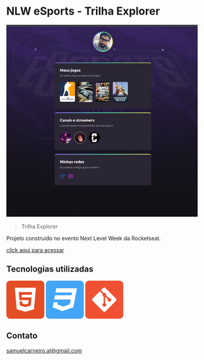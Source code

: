 # NLW eSports - Trilha Explorer

![preview](./.github/preview.png)

> Trilha Explorer

Projeto construído no evento Next Level Week da Rocketseat.

[click aqui para acessar](https://samuelcarneiro.github.io/nlw-esports-explorer/)

## Tecnologias utilizadas
![preview](./.github/html5.svg)
![preview](./.github/css3.svg)
![preview](./.github/git.svg)


## Contato

samuelcarneiro.al@gmail.com